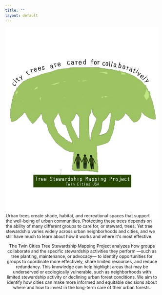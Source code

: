 ```yaml
---
title: ""
layout: default
---
```

<div style="margin-top: -50;">
<div style="text-align: center;margin-top: -50;">
  <div style="display: inline-block;">
    <img src="assets/stewmap_logo.png" alt="STEWMAP logo" style="width: 500px;" />
    <div style="width: 500px; margin: 0 auto;">
      <p style="text-align: left; margin-top: -20px; padding-right: 10px;">
Urban trees create shade, habitat, and recreational spaces that support the well-being of urban communities. Protecting these trees depends on the ability of many different groups to care for, or steward, trees. Yet tree stewardship varies widely across urban neighborhoods and cities, and we still have much to learn about how it works and where it's most effective. 
  </p>
  <p>
The Twin Cities Tree Stewardship Mapping Project analyzes how groups collaborate and the specific stewardship activities they perform —such as tree planting, maintenance, or advocacy— to identify opportunities for groups to coordinate more effectively, share limited resources, and reduce redundancy. This knowledge can help highlight areas that may be underserved or ecologically vulnerable, such as neighborhoods with limited stewardship activity or declining urban forest conditions. We aim to identify how cities can make more informed and equitable decisions about where and how to invest in the long-term care of their urban forests.</p>
    </div>
  </div>
</div>
